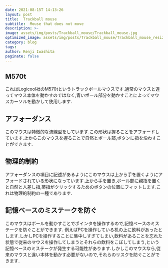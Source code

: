 ```yaml
---
date: 2021-08-15T 14:13:26
layout: post
title:  Trackball mouse
subtitle:  Mouse that does not move
description: >-
image: assets/img/posts/Trackball_mouse/Trackball_mouse.jpg
optimized_image: assets/img/posts/Trackball_mouse/Trackball_mouse_resized_thumbnail.jpg
category: blog
tags: 
author: Renji Iwashita
paginate: false
---
```


## M570t

これはLogicool社のM570tというトラックボールマウスです.通常のマウスと違ってマウス本体を動かすのではなく,青いボール部分を動かすことによってマウスカーソルを動かして使用します.

## アフォーダンス

このマウスは特徴的な流線型をしています.この形状は握ることをアフォードしています.上からこのマウスを握ることで自然とボール部,ボタンに指を沿わすことができます.

## 物理的制約

アフォーダンスの項目に記述があるようにこのマウスは上から手を置くようにアフォードされている形状になっています.上から手を置き,ボール部に親指を置くと自然と人差し指,薬指がクリックするためのボタンの位置にフィットします.これは物理的制約の一種であります.

## 記憶ベースのミステークを防ぐ

このマウスはボールを動かすことでポインタを操作するので,記憶ベースのミステークを防ぐことができます.
例えばPCを操作している机の上に飲料があったとします.しかしPCを操作することに集中しすぎてしまい,飲料があることを忘れた状態で従来のマウスを操作してしまうとそれらの飲料をこぼしてしまう,という記憶ベースのミステークが発生する可能性があります.しかしこのマウスなら,従来のマウスと違い本体を動かす必要がないので,それらのリスクを防ぐことができます.